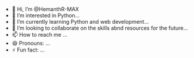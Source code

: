- 👋 Hi, I’m @HemanthR-MAX
- 👀 I’m interested in Python...
- 🌱 I’m currently learning Python and web development...
- 💞️ I’m looking to collaborate on the skills abnd resources for the future...
- 📫 How to reach me ...
- 😄 Pronouns: ...
- ⚡ Fun fact: ...

<!---
HemanthR-MAX/HemanthR-MAX is a ✨ special ✨ repository because its `README.md` (this file) appears on your GitHub profile.
You can click the Preview link to take a look at your changes.
--->
